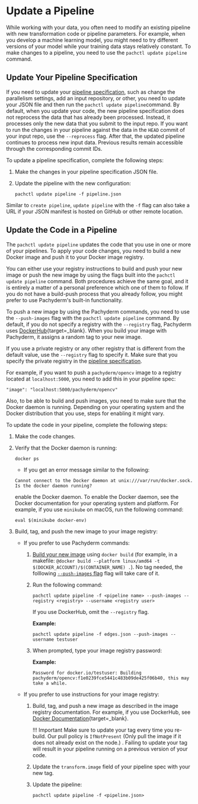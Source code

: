 # Update a Pipeline

While working with your data, you often need to modify an existing
pipeline with new transformation code or pipeline
parameters.
For example, when you develop a machine learning model, you might need
to try different versions of your model while your training data
stays relatively constant. To make changes to a pipeline, you need to use
the `pachctl update pipeline` command.

## Update Your Pipeline Specification

If you need to update your
[pipeline specification](../../reference/pipeline_spec.md), such as change the
parallelism settings, add an input repository, or other, you need to update your
JSON file and then run the `pachctl update pipeline`command.
By default, when you update your code, the new pipeline specification
does not reprocess the data that has already been processed. Instead,
it processes only the new data that you submit to the input repo.
If you want to run the changes in your pipeline against the data in
the `HEAD` commit of your input repo, use the `--reprocess` flag.
After that, the updated pipeline continues to process new input data.
Previous results remain accessible through the corresponding commit IDs.

To update a pipeline specification, complete the following steps:

1. Make the changes in your pipeline specification JSON file.

1. Update the pipeline with the new configuration:

   ```shell
   pachctl update pipeline -f pipeline.json
   ```

Similar to `create pipeline`, `update pipeline` with the `-f` flag can also
take a URL if your JSON manifest is hosted on GitHub or other
remote location.

## Update the Code in a Pipeline

The `pachctl update pipeline` updates the code that you use in one or
more of your pipelines. To apply your code changes, you need to
build a new Docker image and push it to your Docker image registry.

You can either use your registry instructions to build and push your
new image or push the new image by using the flags built into
the `pachctl update pipeline` command. Both procedures achieve the same goal,
and it is entirely a matter of a personal preference which one of them
to follow. If you do not have a build-push process that you
already follow, you might prefer to use Pachyderm's built-in functionality.

To push a new image by using the Pachyderm commands, you need
to use the `--push-images` flag with the `pachctl update pipeline`
command. By default, if you do not specify a registry with the `--registry`
flag, Pachyderm uses [DockerHub](https://hub.docker.com){target=_blank}.
When you build your image with Pachyderm, it assigns a random
tag to your new image.

If you use a private registry or any other registry that is different
from the default value, use the `--registry` flag to specify it.
Make sure that you specify the private registry in the [pipeline
specification](../../reference/pipeline_spec.md).

For example, if you want to push a `pachyderm/opencv` image to a
registry located at `localhost:5000`, you need to add this in
your pipeline spec:

 ```shell
 "image": "localhost:5000/pachyderm/opencv"
 ```

Also, to be able to build and push images, you need to make sure that
the Docker daemon is running. Depending on your operating system and
the Docker distribution that you use, steps for enabling it might
vary.

To update the code in your pipeline, complete the following steps:

1. Make the code changes.
1. Verify that the Docker daemon is running:

      ```shell
      docker ps
      ```

    * If you get an error message similar to the following:

     ```shell
     Cannot connect to the Docker daemon at unix:///var/run/docker.sock. Is the docker daemon running?
     ```

     enable the Docker daemon. To enable the Docker daemon,
     see the Docker documentation for your operating system and platform.
     For example, if you use `minikube` on  macOS, run the following
     command:

     ```shell
     eval $(minikube docker-env)
     ```

1. Build, tag, and push the new image to your image registry:

      * If you prefer to use Pachyderm commands:

         1. [Build your new image](../../developer-workflow/working-with-pipelines/#step-2-build-your-docker-image) using `docker build` (for example, in a makefile: `@docker build --platform linux/amd64 -t $(DOCKER_ACCOUNT)/$(CONTAINER_NAME) .`). No tag needed, the folllowing [`--push-images` flag](../../developer-workflow/push-images-flag/) flag will take care of it.

      
         1. Run the following command:

            ```shell
            pachctl update pipeline -f <pipeline name> --push-images --registry <registry> --username <registry user>
            ```

            If you use DockerHub, omit the `--registry` flag.

            **Example:**

            ```shell
            pachctl update pipeline -f edges.json --push-images --username testuser
            ```

         1. When prompted, type your image registry password:

            **Example:**

            ```
            Password for docker.io/testuser: Building pachyderm/opencv:f1e0239fce5441c483b09de425f06b40, this may take a while.
            ```

      * If you prefer to use instructions for your image registry:

         1. Build, tag, and push a new image as described in the
          image registry documentation. For example, if you use
          DockerHub, see [Docker Documentation](https://docs.docker.com/docker-hub/){target=_blank}.

            !!! Important
                Make sure to update your tag every time you re-build. Our pull policy is `IfNotPresent` (Only pull the image if it does not already exist on the node.) . Failing to update your tag will result in your pipeline running on a previous version of your code.

         1. Update the `transform.image` field of your pipeline spec with your new tag.

         1. Update the pipeline:

            ```shell
            pachctl update pipeline -f <pipeline.json>
            ```
